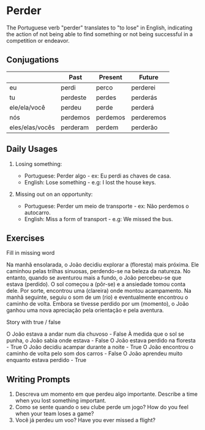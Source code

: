 # Perder

The Portuguese verb "perder" translates to "to lose" in English, indicating the action of not being able to find something or not being successful in a competition or endeavor.

## Conjugations

|                 | Past     | Present  | Future     |
| --------------- | -------- | -------- | ---------- |
| eu              | perdi    | perco    | perderei   |
| tu              | perdeste | perdes   | perderás   |
| ele/ela/você    | perdeu   | perde    | perderá    |
| nós             | perdemos | perdemos | perderemos |
| eles/elas/vocês | perderam | perdem   | perderão   |

## Daily Usages

1. Losing something:

   - Portuguese: Perder algo - ex: Eu perdi as chaves de casa.
   - English: Lose something - e.g: I lost the house keys.

2. Missing out on an opportunity:

   - Portuguese: Perder um meio de transporte - ex: Não perdemos o autocarro.
   - English: Miss a form of transport - e.g: We missed the bus.

## Exercises

Fill in missing word

Na manhã ensolarada, o João decidiu explorar a (floresta) mais próxima. Ele caminhou pelas trilhas sinuosas, perdendo-se na beleza da natureza. No entanto, quando se aventurou mais a fundo, o João percebeu-se que estava (perdido). O sol começou a (pôr-se) e a ansiedade tomou conta dele. Por sorte, encontrou uma (clareira) onde montou acampamento. Na manhã seguinte, seguiu o som de um (rio) e eventualmente encontrou o caminho de volta. Embora se tivesse perdido por um (momento), o João ganhou uma nova apreciação pela orientação e pela aventura.

Story with true / false

O João estava a andar num dia chuvoso - False
À medida que o sol se punha, o João sabia onde estava - False
O João estava perdido na floresta - True
O João decidiu acampar durante a noite - True
O João encontrou o caminho de volta pelo som dos carros - False
O João aprendeu muito enquanto estava perdido - True

## Writing Prompts

1. Descreva um momento em que perdeu algo importante. Describe a time when you lost something important.
2. Como se sente quando o seu clube perde um jogo? How do you feel when your team loses a game?
3. Você já perdeu um voo? Have you ever missed a flight?
